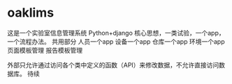 # oaklims
 这是一个实验室信息管理系统
Python+django
核心思想，一类试验，一个app，一个流程办法。
共用部分
人员一个app
设备一个app
仓库一个app
环境一个app
页面模板管理
报告模板管理

外部只允许通过访问各个类中定义的函数（API）来修改数据，不允许直接访问数据库。
待续
